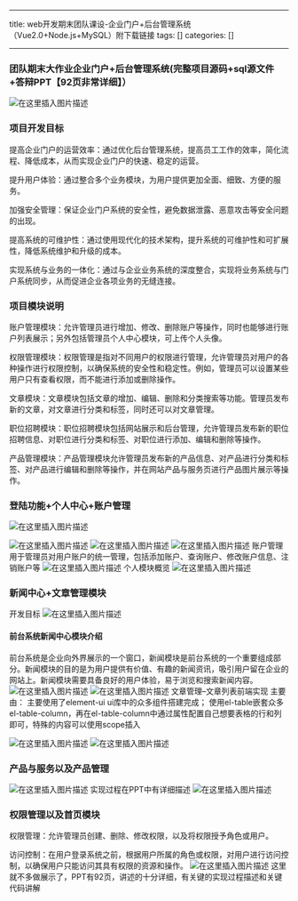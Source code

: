 
--- 
title:  web开发期末团队课设-企业门户+后台管理系统（Vue2.0+Node.js+MySQL）附下载链接 
tags: []
categories: [] 

---
### 团队期末大作业企业门户+后台管理系统(完整项目源码+sql源文件+答辩PPT【92页非常详细】）

 <img src="https://img-blog.csdnimg.cn/c221992a2b904fdb9a58737635382764.png" alt="在这里插入图片描述">

### 项目开发目标

提高企业门户的运营效率：通过优化后台管理系统，提高员工工作的效率，简化流程、降低成本，从而实现企业门户的快速、稳定的运营。

提升用户体验：通过整合多个业务模块，为用户提供更加全面、细致、方便的服务。

加强安全管理：保证企业门户系统的安全性，避免数据泄露、恶意攻击等安全问题的出现。

提高系统的可维护性：通过使用现代化的技术架构，提升系统的可维护性和可扩展性，降低系统维护和升级的成本。

实现系统与业务的一体化：通过与企业业务系统的深度整合，实现将业务系统与门户系统同步，从而促进企业各项业务的无缝连接。

### 项目模块说明

账户管理模块：允许管理员进行增加、修改、删除账户等操作，同时也能够进行账户列表展示；另外包括管理员个人中心模块，可上传个人头像。

权限管理模块：权限管理是指对不同用户的权限进行管理，允许管理员对用户的各种操作进行权限控制，以确保系统的安全性和稳定性。例如，管理员可以设置某些用户只有查看权限，而不能进行添加或删除操作。

文章模块：文章模块包括文章的增加、编辑、删除和分类搜索等功能。管理员发布新的文章，对文章进行分类和标签，同时还可以对文章管理。

职位招聘模块：职位招聘模块包括网站展示和后台管理，允许管理员发布新的职位招聘信息、对职位进行分类和标签、对职位进行添加、编辑和删除等操作。

产品管理模块：产品管理模块允许管理员发布新的产品信息、对产品进行分类和标签、对产品进行编辑和删除等操作，并在网站产品与服务页进行产品图片展示等操作。

### 登陆功能+个人中心+账户管理

<img src="https://img-blog.csdnimg.cn/4ed4acf7cba042de90ee3ee41884e40f.png" alt="在这里插入图片描述">

<img src="https://img-blog.csdnimg.cn/9a10b36c61b7493d80e26d4074763b78.png" alt="在这里插入图片描述"> <img src="https://img-blog.csdnimg.cn/7a9555dab089402d8e81c5961ee29b83.png" alt="在这里插入图片描述"> <img src="https://img-blog.csdnimg.cn/f18301256206403985ebc354d30ae5cf.png" alt="在这里插入图片描述"> 账户管理 用于管理员对用户账户的统一管理，包括添加账户、查询账户、修改账户信息、注销账户等 <img src="https://img-blog.csdnimg.cn/4cb2fd6c93bb45bf9303b59acbdd8ca3.png" alt="在这里插入图片描述"> 个人模块概览 <img src="https://img-blog.csdnimg.cn/54020c070d1940c9b1b602ef8b57ac5c.png" alt="在这里插入图片描述">

### 新闻中心+文章管理模块

开发目标 <img src="https://img-blog.csdnimg.cn/96c326d10f88412a88be6a753e001985.png" alt="在这里插入图片描述">

#### 前台系统新闻中心模块介绍

前台系统是企业向外界展示的一个窗口，新闻模块是前台系统的一个重要组成部分。新闻模块的目的是为用户提供有价值、有趣的新闻资讯，吸引用户留在企业的网站上。新闻模块需要具备良好的用户体验，易于浏览和搜索新闻内容。 <img src="https://img-blog.csdnimg.cn/e1a2f4f0880e45a78bc1682bcd5280b0.png" alt="在这里插入图片描述"> <img src="https://img-blog.csdnimg.cn/29313135bf334a78932237bb4a516722.png" alt="在这里插入图片描述"> 文章管理–文章列表前端实现 主要由： 主要使用了element-ui ui库中的众多组件搭建完成； 使用el-table嵌套众多el-table-column，再在el-table-column中通过属性配置自己想要表格的行和列即可，特殊的内容可以使用scope插入

<img src="https://img-blog.csdnimg.cn/88116e9dad674aaf8a936bf4c54ec864.png" alt="在这里插入图片描述"> <img src="https://img-blog.csdnimg.cn/d4010d372ee54249ba00788605e82cb4.png" alt="在这里插入图片描述">

### 产品与服务以及产品管理

<img src="https://img-blog.csdnimg.cn/3fe7fe0994554703a294d4eb71c94895.png" alt="在这里插入图片描述"> 实现过程在PPT中有详细描述 <img src="https://img-blog.csdnimg.cn/12be2d8f44a84acf91f14ca42e439d4e.png" alt="在这里插入图片描述">

### 权限管理以及首页模块

权限管理：允许管理员创建、删除、修改权限，以及将权限授予角色或用户。

访问控制：在用户登录系统之前，根据用户所属的角色或权限，对用户进行访问控制，以确保用户只能访问其具有权限的资源和操作。 <img src="https://img-blog.csdnimg.cn/0a941d4c1808408ab0693fa05239e42f.png" alt="在这里插入图片描述"> 这里就不多做展示了，PPT有92页，讲述的十分详细，有关键的实现过程描述和关键代码讲解 

